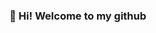 ###  👋 Hi! Welcome to my github

<!--
**dmikots/dmikots** is a ✨ _special_ ✨ repository because its `README.md` (this file) appears on your GitHub profile.

```
class DMikots: Developer(
  fullName = "Daria Mikots",
  country = "Russia",
  age = 28,
  
  stack = MyStack("resume"),
  
  contacts = [
    "https://t.me/dmikots", // telegram
    "mikotsd@gmail.com" // email
  ]
)
```

